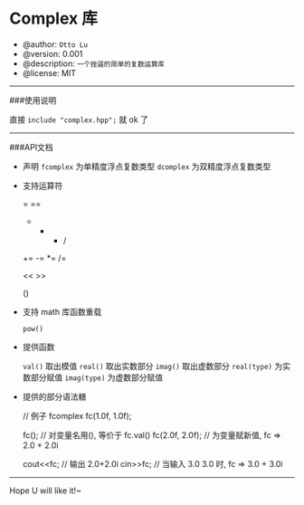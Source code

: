 Complex 库
====================

* @author: `Otto Lu`
* @version: 0.001
* @description: `一个挫逼的简单的复数运算库`
* @license: MIT

---------------------------
###使用说明

直接 `include "complex.hpp";` 就 ok 了

----------------------------
###API文档

* 声明 
    `fcomplex` 为单精度浮点复数类型
    `dcomplex` 为双精度浮点复数类型

* 支持运算符

    = ==

    + - * / 

    += -= *= /=

    << >>

    ()

* 支持 math 库函数重载

    `pow()`

* 提供函数

    `val()`         取出模值
    `real()`        取出实数部分
    `imag()`        取出虚数部分
    `real(type)`    为实数部分赋值
    `imag(type)`    为虚数部分赋值

* 提供的部分语法糖
	
    // 例子
	  fcomplex fc(1.0f, 1.0f);

    fc();              // 对变量名用(), 等价于 fc.val()
    fc(2.0f, 2.0f);    // 为变量赋新值, fc => 2.0 + 2.0i

    cout<<fc;          // 输出 2.0+2.0i
    cin>>fc;           // 当输入 3.0 3.0 时, fc => 3.0 + 3.0i

------------------------------

Hope U will like it!~